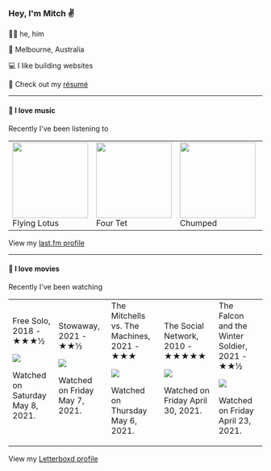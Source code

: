 <article><h3>Hey, I&#x27;m Mitch ✌️</h3><section><p>🙆‍♂️ he, him</p><p>📍 Melbourne, Australia</p><p>💻 I like building websites</p><p>📝 Check out my <a href="https://github.com/my-slab/resume">résumé</a></p></section><hr/><section><h4>💽 I love music</h4><p>Recently I&#x27;ve been listening to</p><table><tbody><td><img src="https://lastfm.freetls.fastly.net/i/u/174s/50227cde795b4702c7b4d7ddcf0b85ff.png" height="150px" alt="" role="presentation"/><br/>Flying Lotus</td><td><img src="https://lastfm.freetls.fastly.net/i/u/174s/b18a7bf5b1354938c924ab0bc1d5bbde.png" height="150px" alt="" role="presentation"/><br/>Four Tet</td><td><img src="https://lastfm.freetls.fastly.net/i/u/174s/ba52555bb04f4bffcb41567f0200242f.png" height="150px" alt="" role="presentation"/><br/>Chumped</td><td><img src="https://lastfm.freetls.fastly.net/i/u/174s/4be1fbd9d6734fa6a9185f5654b03795.png" height="150px" alt="" role="presentation"/><br/>Asobi Seksu</td><td><img src="https://lastfm.freetls.fastly.net/i/u/174s/5a73102ca5f3740aabf9300f4f33a682.png" height="150px" alt="" role="presentation"/><br/>Cocteau Twins</td></tbody></table><span>View my <a href="https://www.last.fm/user/mylsb">last.fm profile</a></span></section><hr/><section><h4>📼 I love movies</h4><p>Recently I&#x27;ve been watching</p><table><tbody><td>Free Solo, 2018 - ★★★½<br/><span> <p><img src="https://a.ltrbxd.com/resized/film-poster/4/4/4/6/1/7/444617-free-solo-0-500-0-750-crop.jpg?k=24cabcd09b"/></p> <p>Watched on Saturday May 8, 2021.</p> </span></td><td>Stowaway, 2021 - ★★½<br/><span> <p><img src="https://a.ltrbxd.com/resized/film-poster/4/8/8/1/0/6/488106-stowaway-0-500-0-750-crop.jpg?k=2adb143703"/></p> <p>Watched on Friday May 7, 2021.</p> </span></td><td>The Mitchells vs. The Machines, 2021 - ★★★<br/><span> <p><img src="https://a.ltrbxd.com/resized/film-poster/4/3/1/8/8/8/431888-the-mitchells-vs-the-machines-0-500-0-750-crop.jpg?k=fdc12b2a91"/></p> <p>Watched on Thursday May 6, 2021.</p> </span></td><td>The Social Network, 2010 - ★★★★★<br/><span> <p><img src="https://a.ltrbxd.com/resized/sm/upload/nw/cm/pa/ai/sGQv3ZMZBDBnl3z42Q0mEQ5uiDe-0-500-0-750-crop.jpg?k=8e1442ce94"/></p> <p>Watched on Friday April 30, 2021.</p> </span></td><td>The Falcon and the Winter Soldier, 2021 - ★★½<br/><span> <p><img src="https://a.ltrbxd.com/resized/film-poster/6/7/1/8/1/4/671814-the-falcon-and-the-winter-soldier-0-500-0-750-crop.jpg?k=71aa24edef"/></p> <p>Watched on Friday April 23, 2021.</p> </span></td></tbody></table><span>View my <a href="https://letterboxd.com/myslab/">Letterboxd profile</a></span></section></article>